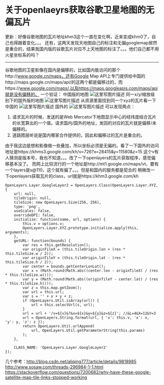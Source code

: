 # 关于openlaeyrs获取谷歌卫星地图的无偏瓦片


<!--more-->

更新：好像谷歌地图的瓦片地址khm3这个一直在变化啊，近来变成khm0了，自己也得跟着变化。。。
还有，这两天发现天地图自己的标注和无偏googlemap居然是重合的，结果我国内版的谷歌瓦片对应不上天地图的标注了。。。他们自己都不用火星坐标系的吗？

---
谷歌地图的卫星影像在国内是偏移的，比如国内能访问的那个http://www.google.cn/maps，还有Google Map API上专门提供给中国的http://maps.google.cn/maps/api/的这两个都是偏移过的，而https://www.google.com/maps/,以及https://maps.googleapis.com/maps/api就是没有偏移的。
一个验证：
中国版的地图
![这里写图片描述](http://img.blog.csdn.net/20170526224429416?watermark/2/text/aHR0cDovL2Jsb2cuY3Nkbi5uZXQvVGhlcm9wb2Q=/font/5a6L5L2T/fontsize/400/fill/I0JBQkFCMA==/dissolve/70/gravity/SouthEast)
同一x/y/缩放级别下的国外版的地图
![这里写图片描述](http://img.blog.csdn.net/20170526224614043?watermark/2/text/aHR0cDovL2Jsb2cuY3Nkbi5uZXQvVGhlcm9wb2Q=/font/5a6L5L2T/fontsize/400/fill/I0JBQkFCMA==/dissolve/70/gravity/SouthEast)
从资源里面找到同一个xyz的瓦片看一下
中国的
![这里写图片描述](http://img.blog.csdn.net/20170526224725592?watermark/2/text/aHR0cDovL2Jsb2cuY3Nkbi5uZXQvVGhlcm9wb2Q=/font/5a6L5L2T/fontsize/400/fill/I0JBQkFCMA==/dissolve/70/gravity/SouthEast)
国外的
![这里写图片描述](http://img.blog.csdn.net/20170526224819828?watermark/2/text/aHR0cDovL2Jsb2cuY3Nkbi5uZXQvVGhlcm9wb2Q=/font/5a6L5L2T/fontsize/400/fill/I0JBQkFCMA==/dissolve/70/gravity/SouthEast)
可以发现两点：

 1. 请求瓦片的时候，发送的是Web Mercator下地图显示中心的经纬度结合瓦片的长宽算出的一个值。请求国内/国外的地址，发回的对应的瓦片就是偏移/未偏移的。
 2. 道路图层听说是国内哪家合作提供的，因此和偏移过的瓦片是重合的。

由于我这边是想和影像做一些叠加，所以坐标必须是无偏的。看了一下国外的访问地址是https://khms3.google.com/kh/v=726?x=28415&y=11580&z=15
这个v有人猜测是版本号，我也不知道。。。改了一下openlayers的瓦片获取程序，感觉偏移基本没了。
而网上比较流行的一个地址是http://mt1.google.cn/maps/vt，要有一个layers是s@110，这个就有偏了。。。但是和国内的服务都是契合的
稍微改一下openlayers获取瓦片的class，url就是https://khm3.google.com/kh
```
OpenLayers.Layer.GoogleLayer2 = OpenLayers.Class(OpenLayers.Layer.XYZ, {
    url: null,
    tileOrigin: null,
    tileSize: new OpenLayers.Size(256, 256),
    type: 'png',
    useScales: false,
    overrideDPI: false,
    initialize: function(name, url, options) {
        this.v = options.v;
        OpenLayers.Layer.XYZ.prototype.initialize.apply(this, arguments);
    },
    getURL: function(bounds) {
        var res = this.getResolution();
        var originTileX = (this.tileOrigin.lon + (res * this.tileSize.w / 2));
        var originTileY = (this.tileOrigin.lat - (res * this.tileSize.h / 2));
        var center = bounds.getCenterLonLat();
        var x = (Math.round(Math.abs((center.lon - originTileX) / (res * this.tileSize.w))));
        var y = (Math.round(Math.abs((originTileY - center.lat) / (res * this.tileSize.h))));
        var z = this.map.getZoom();
        var url = this.url;
        var s = '' + x + y + z;
        if (OpenLayers.Util.isArray(url)) {
            url = this.selectUrl(s, url);
        }
        url = url + '/v=${v}&?&x=${x}&y=${y}&z=${z}'; //&L=4&X=12&Y=3
        url = OpenLayers.String.format(url, { 'v': this.v, 'x': x, 'y': y, 'z': z });
        return OpenLayers.Util.urlAppend(
            url, OpenLayers.Util.getParameterString(this.params)
        );
    },

    CLASS_NAME: 'OpenLayers.Layer.GoogleLayer2'
});
```
几个参考：http://blog.csdn.net/aliqing777/article/details/9818985
http://www.sosaw.com/threads-296984-1-1.html
https://stackoverflow.com/questions/7200682/why-have-these-google-satellite-map-tile-links-stopped-working
